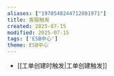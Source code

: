 ```yaml
---
aliases: ["1970548244712801971"]
title: 客服触发
created: 2025-07-15
modified: 2025-07-15
tags: ['ESB中心']
theme: ESB中心
---
```


- [[工单创建时触发|工单创建触发]]